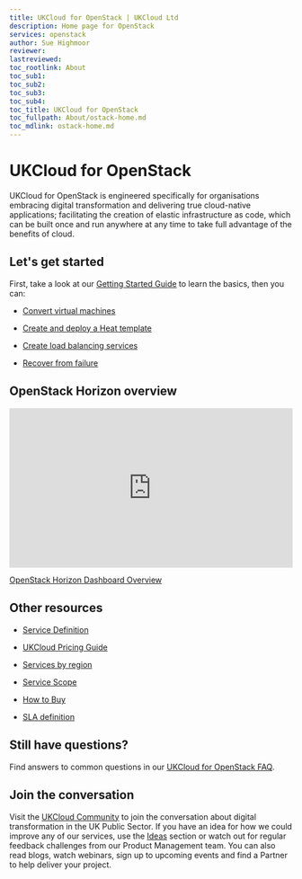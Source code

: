 ```yaml
---
title: UKCloud for OpenStack | UKCloud Ltd
description: Home page for OpenStack
services: openstack
author: Sue Highmoor
reviewer:
lastreviewed: 
toc_rootlink: About
toc_sub1: 
toc_sub2:
toc_sub3:
toc_sub4:
toc_title: UKCloud for OpenStack
toc_fullpath: About/ostack-home.md
toc_mdlink: ostack-home.md
---
```


# UKCloud for OpenStack

UKCloud for OpenStack is engineered specifically for organisations embracing digital transformation and delivering true cloud-native applications; facilitating the creation of elastic infrastructure as code, which can be built once and run anywhere at any time to take full advantage of the benefits of cloud.

## Let's get started

First, take a look at our [Getting Started Guide](ostack-gs.md) to learn the basics, then you can:

<div class="row">
  <div class="col-md-3"><ul><li><p><a href="ostack-how-convert-vms.md">Convert virtual machines</a></p></ul></div>
  <div class="col-md-3"><ul><li><p><a href="ostack-how-create-heat-template.md">Create and deploy a Heat template</a></p></ul></div>
  <div class="col-md-3"><ul><li><p><a href="ostack-how-create-load-balancer.md">Create load balancing services</a></p></ul></div>
  <div class="col-md-3"><ul><li><p><a href="ostack-how-recover-instance.md">Recover from failure</a></p></ul></div>
</div>

## OpenStack Horizon overview

<div class="row">
  <div class="col-md-6">
    <div style="padding:56.25% 0 0 0;position:relative;">
      <iframe src="https://player.vimeo.com/video/305934797?color=ffffff&title=0&byline=0&portrait=0" style="position:absolute;top:0;left:0;width:100%;height:100%;" frameborder="0" allow="autoplay; fullscreen" allowfullscreen>
      </iframe>
    </div>
    <p><a href="https://vimeo.com/305934797">OpenStack Horizon Dashboard Overview</a></p>
  </div>
  <div class="col-md-6"></div>
</div>
<script src="https://player.vimeo.com/api/player.js"></script>

## Other resources

<div class="row">
  <div class="col-md-4"><ul><li><p><a href="ostack-sd.md">Service Definition</a></p></ul></div>
  <div class="col-md-4"><ul><li><p><a href="https://ukcloud.com/wp-content/uploads/2019/06/ukcloud-pricing-guide-11.0.pdf">UKCloud Pricing Guide</a></p></ul></div>
  <div class="col-md-4"><ul><li><p><a href="../other/other-ref-services-by-region.md">Services by region</a></p></ul></div>
</div>

<div class="row">
  <div class="col-md-4"><ul><li><p><a href="ostack-sco.md">Service Scope</a></p></ul></div>
  <div class="col-md-4"><ul><li><p><a href="https://ukcloud.com/how-to-buy/">How to Buy</a></p></ul></div>
  <div class="col-md-4"><ul><li><p><a href="../other/other-ref-sla-definition.md">SLA definition</a></p></ul></div>
</div>

## Still have questions?

Find answers to common questions in our [UKCloud for OpenStack FAQ](ostack-faq.md).

## Join the conversation

Visit the <a href="https://community.ukcloud.com">UKCloud Community</a> to join the conversation about digital transformation in the UK Public Sector. If you have an idea for how we could improve any of our services, use the <a href="https://community.ukcloud.com/ideas">Ideas</a> section or watch out for regular feedback challenges from our Product Management team. You can also read blogs, watch webinars, sign up to upcoming events and find a Partner to help deliver your project.
